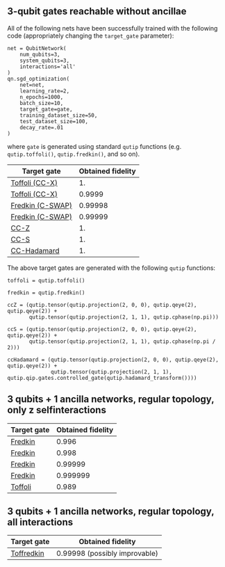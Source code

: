 ## 3-qubit gates reachable without ancillae

All of the following nets have been successfully trained with the following code (appropriately changing the `target_gate` parameter):

```
net = QubitNetwork(
    num_qubits=3,
    system_qubits=3,
    interactions='all'
)
qn.sgd_optimization(
    net=net,
    learning_rate=2,
    n_epochs=1000,
    batch_size=10,
    target_gate=gate,
    training_dataset_size=50,
    test_dataset_size=100,
    decay_rate=.01
)
```
where `gate` is generated using standard `qutip` functions (e.g. `qutip.toffoli()`, `qutip.fredkin()`, and so on).

| Target gate | Obtained fidelity |
| ---- | -------- |
| [Toffoli (CC-X)][toff3qb_1] | 1. |
| [Toffoli (CC-X)][toff3qb_2] | 0.9999 |
| [Fredkin (C-SWAP)][fredkin3qb_1] | 0.99998 |
| [Fredkin (C-SWAP)][fredkin3qb_2] | 0.99999 |
| [CC-Z][ccz3qb] | 1. |
| [CC-S][ccs3qb] | 1. |
| [CC-Hadamard][ccH3qb] | 1. |

The above target gates are generated with the following `qutip` functions:

```
toffoli = qutip.toffoli()

fredkin = qutip.fredkin()

ccZ = (qutip.tensor(qutip.projection(2, 0, 0), qutip.qeye(2), qutip.qeye(2)) +
       qutip.tensor(qutip.projection(2, 1, 1), qutip.cphase(np.pi)))

ccS = (qutip.tensor(qutip.projection(2, 0, 0), qutip.qeye(2), qutip.qeye(2)) +
       qutip.tensor(qutip.projection(2, 1, 1), qutip.cphase(np.pi / 2)))

ccHadamard = (qutip.tensor(qutip.projection(2, 0, 0), qutip.qeye(2), qutip.qeye(2)) +
              qutip.tensor(qutip.projection(2, 1, 1), qutip.qip.gates.controlled_gate(qutip.hadamard_transform())))
```

[toff3qb_1]: ../data/nets/toffoli_3q_all_1fid.pickle
[toff3qb_2]: ../data/nets/toffoli_3q_all_0.9999fid.pickle
[fredkin3qb_1]: ../data/nets/fredkin_3q_all_0.9999fid.pickle
[fredkin3qb_2]: ../data/nets/fredkin_3q_all_0.99999fid.pickle
[ccz3qb]: ../data/nets/ccZ_3q_all_1fid.pickle
[ccS3qb]: ../data/nets/ccS_3q_all_1fid.pickle
[ccH3qb]: ../data/nets/ccH_3q_all_1fid.pickle


## 3 qubits + 1 ancilla networks, regular topology, only z selfinteractions

| Target gate | Obtained fidelity |
| ----------- | ----------------- |
| [Fredkin][fredkin3qb+1a_1] | 0.996 |
| [Fredkin][fredkin3qb+1a_2] | 0.998 |
| [Fredkin][fredkin3qb+1a_3] | 0.99999 |
| [Fredkin][fredkin3qb+1a_4] | 0.999999 |
| [Toffoli][toffoli3qb+1a] | 0.989 |

[fredkin3qb+1a_1]: ../data/nets/fredkin_3q+1a_allpairs_onlyz_0.996fid.pickle
[fredkin3qb+1a_2]: ../data/nets/fredkin_3q+1a_allpairs_onlyz_0.998fid.pickle
[fredkin3qb+1a_3]: ../data/nets/fredkin_3q+1a_allpairs_onlyz_0.99999fid.pickle
[fredkin3qb+1a_4]: ../data/nets/fredkin_3q+1a_allpairs_onlyz_0.999999fid.pickle
[toffoli3qb+1a]: ../data/nets/toffoli_3q+1a_all_0.989fid.pickle


## 3 qubits + 1 ancilla networks, regular topology, all interactions

| Target gate | Obtained fidelity |
| ----------- | ----------------- |
| [Toffredkin][toffredkin3qb+1a] | 0.99998 (possibly improvable) |

[toffredkin3qb+1a]: ../data/nets/toffredkin_3q+1a_0.9999fid.pickle
